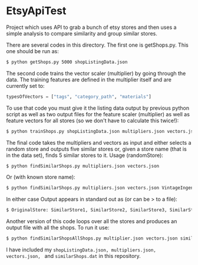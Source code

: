 EtsyApiTest
===========

Project which uses API to grab a bunch of etsy stores and then uses a simple analysis to compare similarity and group similar stores.

There are several codes in this directory.  The first one is getShops.py.  This one should be run as:

```bash
$ python getShops.py 5000 shopListingData.json
```
The second code trains the vector scaler (multiplier) by going through the data.  The training features are defined in the multiplier itself and are currently set to:
```python
typesOfVectors = ["tags", "category_path", "materials"]
```
To use that code you must give it the listing data output by previous python script as well as two output files for the feature scaler (multiplier) as well as feature vectors for all stores (so we don't have to calculate this twice!):
```bash
$ python trainShops.py shopListingData.json multipliers.json vectors.json
```
The final code takes the multipliers and vectors as input and either selects a random store and outputs five similar stores or, given a store name (that is in the data set), finds 5 similar stores to it. Usage (randomStore):
```bash
$ python findSimilarShops.py multipliers.json vectors.json
```
Or (with known store name):
```bash
$ python findSimilarShops.py multipliers.json vectors.json VintageIngenue
```
In either case Output appears in standard out as (or can be > to a file):
```bash
$ OriginalStore: SimilarStore1, SimilarStore2, SimilarStore3, SimilarStore4, SimilarStore5
```
Another version of this code loops over all the stores and produces an output file with all the shops.  To run it use:
```bash
$ python findSimilarShopsAllShops.py multiplier.json vectors.json similarShops.dat
```
I have included my ```shopListingData.json, multipliers.json, vectors.json, ``` and ```similarShops.dat``` in this repository.  

